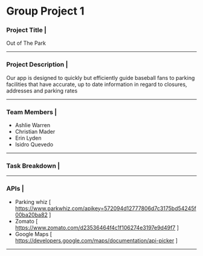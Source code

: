 <h1>Group Project 1</h1>

<strong><h3>Project Title |</h3></strong> 
Out of The Park
 
---
<strong><h3>Project Description |</h3></strong>
Our app is designed to quickly but efficiently guide baseball fans to parking facilities that have accurate, up to date information in regard to closures, addresses and parking rates

---
<strong><h3>Team Members |</h3></strong>
 * Ashlie Warren 
 * Christian Mader 
 * Erin Lyden 
 * Isidro Quevedo
 
 ---
<strong><h3>Task Breakdown |</h3></strong>

---
<strong><h3>APIs |</h3></strong>
  * Parking whiz [ https://www.parkwhiz.com/apikey=572094d12777806d7c3175bd54245f00ba20ba82 ]
  * Zomato [ https://www.zomato.com/d23536464f4c1f106274e3197e9d49f7 ]
  * Google Maps [ https://developers.google.com/maps/documentation/api-picker ]
  
---
  
  

